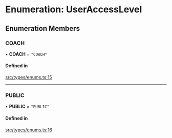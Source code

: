 # Enumeration: UserAccessLevel

## Enumeration Members

### COACH

• **COACH** = ``"COACH"``

#### Defined in

[src/types/enums.ts:15](https://github.com/bhavjitChauhan/khan-api/blob/9bcea3fc/src/types/enums.ts#L15)

___

### PUBLIC

• **PUBLIC** = ``"PUBLIC"``

#### Defined in

[src/types/enums.ts:16](https://github.com/bhavjitChauhan/khan-api/blob/9bcea3fc/src/types/enums.ts#L16)
